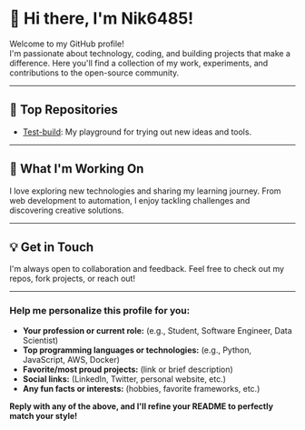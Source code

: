# 👋 Hi there, I'm Nik6485!

Welcome to my GitHub profile!  
I'm passionate about technology, coding, and building projects that make a difference. Here you'll find a collection of my work, experiments, and contributions to the open-source community.

---

## 🚀 Top Repositories

- [Test-build](https://github.com/Nik6485/Test-build): My playground for trying out new ideas and tools.

---

## 🌱 What I'm Working On

I love exploring new technologies and sharing my learning journey. From web development to automation, I enjoy tackling challenges and discovering creative solutions.

---

## 💡 Get in Touch

I'm always open to collaboration and feedback. Feel free to check out my repos, fork projects, or reach out!

---

<!-- Personalization Section: To make your profile shine, please share a few more details! -->

### Help me personalize this profile for you:

- **Your profession or current role:** (e.g., Student, Software Engineer, Data Scientist)
- **Top programming languages or technologies:** (e.g., Python, JavaScript, AWS, Docker)
- **Favorite/most proud projects:** (link or brief description)
- **Social links:** (LinkedIn, Twitter, personal website, etc.)
- **Any fun facts or interests:** (hobbies, favorite frameworks, etc.)

**Reply with any of the above, and I'll refine your README to perfectly match your style!**

